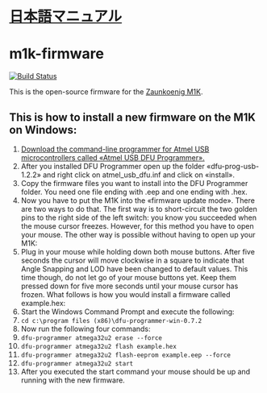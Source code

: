 # [日本語マニュアル](https://github.com/systema-tic/m1k-firmware/blob/master/README_JA.md)
# m1k-firmware

[![Build Status](https://travis-ci.com/systema-tic/m1k-firmware.svg?branch=master)](https://travis-ci.com/github/systema-tic/m1k-firmware)

This is the open-source firmware for the [Zaunkoenig M1K](https://zaunkoenig.co/). 

## This is how to install a new firmware on the M1K on Windows:
1. [Download the command-line programmer for Atmel USB microcontrollers called «Atmel USB DFU Programmer».](https://sourceforge.net/projects/dfu-programmer/)
2. After you installed DFU Programmer open up the folder «dfu-prog-usb-1.2.2» and right click on atmel_usb_dfu.inf and click on «install».
3. Copy the firmware files you want to install into the DFU Programmer folder. You need one file ending with .eep and one ending with .hex.
4. Now you have to put the M1K into the «firmware update mode». There are two ways to do that. The first way is to short-circuit the two golden pins to the right side of the left switch: you know you succeeded when the mouse cursor freezes. However, for this method you have to open your mouse. The other way is possible without having to open up your M1K:
5. Plug in your mouse while holding down both mouse buttons. After five seconds the cursor will move clockwise in a square to indicate that Angle Snapping and LOD have been changed to default values. This time though, do not let go of your mouse buttons yet. Keep them pressed down for five more seconds until your mouse cursor has frozen. What follows is how you would install a firmware called example.hex:
6. Start the Windows Command Prompt and execute the following:
7. `cd c:\program files (x86)\dfu-programmer-win-0.7.2`
8. Now run the following four commands:
9. `dfu-programmer atmega32u2 erase --force`
10. `dfu-programmer atmega32u2 flash example.hex`
11. `dfu-programmer atmega32u2 flash-eeprom example.eep --force`
12. `dfu-programmer atmega32u2 start`
13. After you executed the start command your mouse should be up and running with the new firmware.
